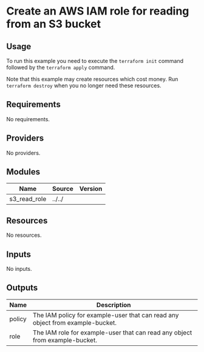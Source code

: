 # Create an AWS IAM role for reading from an S3 bucket #

## Usage ##

To run this example you need to execute the `terraform init` command
followed by the `terraform apply` command.

Note that this example may create resources which cost money. Run
`terraform destroy` when you no longer need these resources.

## Requirements ##

No requirements.

## Providers ##

No providers.

## Modules ##

| Name | Source | Version |
|------|--------|---------|
| s3\_read\_role | ../../ |  |

## Resources ##

No resources.

## Inputs ##

No inputs.

## Outputs ##

| Name | Description |
|------|-------------|
| policy | The IAM policy for example-user that can read any object from example-bucket. |
| role | The IAM role for example-user that can read any object from example-bucket. |
